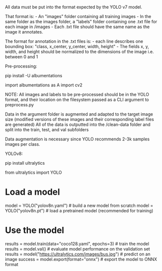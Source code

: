 All data must be put into the format expected by the YOLO v7 model.

That format is:
    - An "images" folder containing all training images
    - In the same folder as the images folder, a "labels" folder containing one .txt file for each image in /images
    - Each .txt file should have the same name as the image it annotates.

The format for annotation in the .txt files is:
    - each line describes one bounding box: "class, x_center, y_center, width, height"
    - The fields x, y, width, and height should be normalized to the dimensions of the image i.e. between 0 and 1

Pre-processing:

pip install -U albumentations

import albumentations as A
import cv2




NOTE: All images and labels to be pre-processed should be in the YOLO format, and their location on the filesystem passed as a CLI argument to preprocess.py

Data in the argument folder is augmented and adapted to the target image size (modified versions of these images and their corresponding label files are generated)
All of the data is outputted into the /clean-data folder and split into the train, test, and val subfolders


Data augmentation is necessary since YOLO recommends 2-3k samples images per class.


YOLOv8:

pip install ultralytics

from ultralytics import YOLO

# Load a model
model = YOLO("yolov8n.yaml")  # build a new model from scratch
model = YOLO("yolov8n.pt")  # load a pretrained model (recommended for training)

# Use the model
results = model.train(data="coco128.yaml", epochs=3)  # train the model
results = model.val()  # evaluate model performance on the validation set
results = model("https://ultralytics.com/images/bus.jpg")  # predict on an image
success = model.export(format="onnx")  # export the model to ONNX format